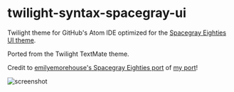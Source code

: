 twilight-syntax-spacegray-ui
============================

Twilight theme for GitHub's Atom IDE optimized for the [Spacegray Eighties UI theme](http://http://atom.io/packages/spacegray-eighties-ui).

Ported from the Twilight TextMate theme.

Credit to [emilyemorehouse's Spacegray Eighties port](http://atom.io/packages/spacegray-eighties-ui) of [my port](https://github.com/cannikin/spacegray-dark-ui)!

![screenshot](http://ridingtheclutch.com.s3.amazonaws.com/images/twilight-syntax-spacegray-eighties.png)
